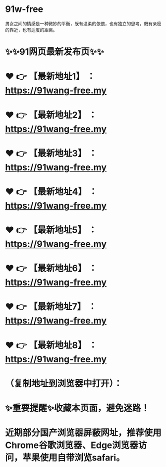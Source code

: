 # 91w-free
男女之间的情感是一种微妙的平衡，既有温柔的依偎，也有独立的思考，既有亲密的靠近，也有适度的距离。
# ✨✨91网页最新发布页✨✨
# ❤️ 👉 【最新地址1】 ：https://91wang-free.my
# ❤️ 👉 【最新地址2】 ：https://91wang-free.my
# ❤️ 👉 【最新地址3】 ：https://91wang-free.my
# ❤️ 👉 【最新地址4】 ：https://91wang-free.my
# ❤️ 👉 【最新地址5】 ：https://91wang-free.my
# ❤️ 👉 【最新地址6】 ：https://91wang-free.my
# ❤️ 👉 【最新地址7】 ：https://91wang-free.my
# ❤️ 👉 【最新地址8】 ：https://91wang-free.my
# （复制地址到浏览器中打开）：
# ✨重要提醒✨收藏本页面，避免迷路！
# 近期部分国产浏览器屏蔽网址，推荐使用Chrome谷歌浏览器、Edge浏览器访问，苹果使用自带浏览safari。
